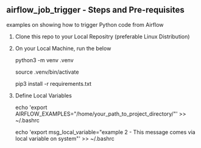 <h2>airflow_job_trigger - Steps and Pre-requisites</h2> 
<p>examples on showing how to trigger Python code from Airflow</p>

<p>

1.  Clone this repo to your Local Repositry (preferable Linux Distribution)

2. On your Local Machine, run the below

    python3 -m venv .venv

    source .venv/bin/activate

    pip3 install -r requirements.txt

3. Define Local Variables

    echo 'export AIRFLOW_EXAMPLES="/home/your_path_to_project_directory/"' >> ~/.bashrc

    echo 'export msg_local_variable="example 2 - This message comes via local variable on system"' >> ~/.bashrc

   
</p>
